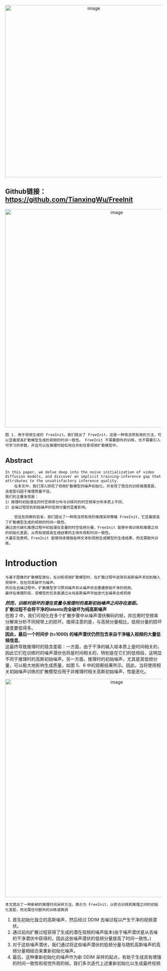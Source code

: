 <p align="center">
<img width="554" alt="image" src="https://github.com/Hlufies/Algorithm_Learning/assets/130231524/f1fb9bc7-fa27-49c7-ad9a-0fbf737e512e"> 
</p>

## Github链接：https://github.com/TianxingWu/FreeInit  
<p align="center">
<img width="702" alt="image" src="https://github.com/Hlufies/Algorithm_Learning/assets/130231524/e53a030c-03b1-4c73-a073-d6df08a4191c"> 
  </p>

    图 1. 用于视频生成的 FreeInit。我们提出了 FreeInit，这是一种简洁而有效的方法，可以显着提高扩散模型生成的视频的时间一致性。 FreeInit 不需要额外的训练，也不需要引入可学习的参数，并且可以在推理时轻松地合并到任意视频扩散模型中。  
## Abstract  
```
In this paper, we delve deep into the noise initialization of video diffusion models, and discover an implicit training-inference gap that attributes to the unsatisfactory inference quality.
    在本文中，我们深入研究了视频扩散模型的噪声初始化，并发现了隐含的训练推理差距，该差距归因于推理质量不佳。
我们的主要发现是：
1）推理时初始潜在的时空频率分布与训练时的时空频率分布本质上不同，
2）去噪过程受到初始噪声的低频分量的显着影响。
```
```
    受这些观察的启发，我们提出了一种简洁而有效的推理采样策略 FreeInit，它显着提高了扩散模型生成的视频的时间一致性。
通过迭代细化推理过程中初始潜在变量的时空低频分量，FreeInit 能够补偿训练和推理之间的初始化差距，从而有效提高生成结果的主体外观和时间一致性。
大量实验表明，FreeInit 能够持续增强各种文本到视频生成模型的生成结果，而无需额外训练。
```
# Introduction  
```
与基于图像的扩散模型类似，在训练视频扩散模型时，在扩散过程中逐渐将高斯噪声添加到输入视频中，旨在将其破坏为噪声。
然后在去噪过程中，扩散模型学习预测噪声并从噪声状态重建原始干净的视频。
最终在推理阶段，该模型的任务是通过从纯高斯噪声开始迭代去噪来合成视频
```
***然而，训练时损坏的潜在变量与推理时的高斯初始噪声之间存在差距。***   
**扩散过程不会将干净的latents完全破坏为纯高斯噪声**  
    在图 2 中，我们可视化在多个扩散步骤中从噪声潜伏解码的帧，并应用时空频率分解来分析不同频带上的损坏。值得注意的是，与高频分量相比，低频分量的损坏速度要低得多。  
**因此，最后一个时间步 (t=1000) 的噪声潜伏仍然包含来自干净输入视频的大量低频信息**。  
    这最终导致推理时的隐含差距：一方面，由于干净的输入帧本质上是时间相关的，因此它们在训练时的噪声潜伏也将是时间相关的，特别是在它们的低频段，这明显不同于推理时的高斯初始噪声。另一方面，推理时的初始噪声，尤其是其低频分量，可以极大地影响生成质量，如图 5、6 中的观察结果所示。因此，当将使用相关初始噪声训练的扩散模型应用于非推理时相关高斯初始噪声，性能恶化。  
<p align="center">
<img width="702" alt="image" src="https://github.com/Hlufies/Algorithm_Learning/assets/130231524/8d4a6a93-6ee7-412f-a568-9af361c32c9f">
</p>
  
```
本文提出了一种新颖的推理时间采样方法，表示为 FreeInit，以弥合训练和推理之间的初始化差距，而无需任何额外的训练或微调
```

1. 首先初始化独立的高斯噪声，然后经过 DDIM 去噪过程以产生干净的视频潜伏。
2. 通过前向扩散过程获得了生成的潜在视频的噪声版本(由于噪声潜伏是从去噪的干净潜伏中获得的，因此这些噪声潜伏的低频分量提高了时间一致性。)
3. 对于这些噪声潜伏，我们通过将这些噪声潜伏的低频分量与随机高斯噪声的高频分量相结合来重新初始化噪声。
4. 最后，这种重新初始化的噪声作为新 DDIM 采样的起点，有助于生成具有增强的时间一致性和视觉外观的帧。我们多次迭代上述重新初始化以生成最终视频



